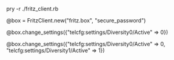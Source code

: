 
pry -r ./fritz_client.rb

@box = FritzClient.new("fritz.box", "secure_password")

@box.change_settings({"telcfg:settings/Diversity0/Active" => 0})

@box.change_settings({"telcfg:settings/Diversity0/Active" => 0, "telcfg:settings/Diversity1/Active" => 1})

